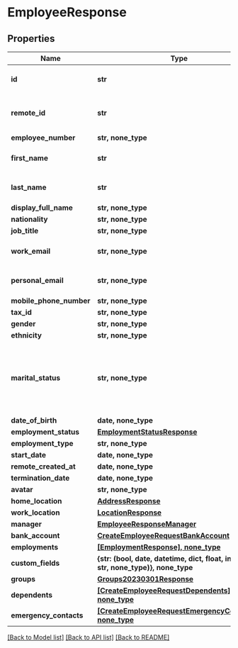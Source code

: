 # EmployeeResponse


## Properties
Name | Type | Description | Notes
------------ | ------------- | ------------- | -------------
**id** | **str** | The Affix-assigned id of the individual | [readonly] 
**remote_id** | **str** | the remote system-assigned id of the individual | [readonly] 
**employee_number** | **str, none_type** |  | 
**first_name** | **str** | the first name of the individual | 
**last_name** | **str** | the last name of the individual | 
**display_full_name** | **str, none_type** |  | 
**nationality** | **str, none_type** |  | 
**job_title** | **str, none_type** |  | 
**work_email** | **str, none_type** | the work email of the individual | 
**personal_email** | **str, none_type** | the personal email of the individual | 
**mobile_phone_number** | **str, none_type** | +1234567890 | 
**tax_id** | **str, none_type** |  | 
**gender** | **str, none_type** |  | 
**ethnicity** | **str, none_type** |  | 
**marital_status** | **str, none_type** | &#x60;other&#x60; option can include co-habitating, civil partnership, separated, divorced, widowed, etc  | 
**date_of_birth** | **date, none_type** |  | 
**employment_status** | [**EmploymentStatusResponse**](EmploymentStatusResponse.md) |  | 
**employment_type** | **str, none_type** |  | 
**start_date** | **date, none_type** |  | 
**remote_created_at** | **date, none_type** |  | [readonly] 
**termination_date** | **date, none_type** |  | 
**avatar** | **str, none_type** |  | 
**home_location** | [**AddressResponse**](AddressResponse.md) |  | 
**work_location** | [**LocationResponse**](LocationResponse.md) |  | 
**manager** | [**EmployeeResponseManager**](EmployeeResponseManager.md) |  | 
**bank_account** | [**CreateEmployeeRequestBankAccount**](CreateEmployeeRequestBankAccount.md) |  | 
**employments** | [**[EmploymentResponse], none_type**](EmploymentResponse.md) |  | 
**custom_fields** | **{str: (bool, date, datetime, dict, float, int, list, str, none_type)}, none_type** |  | 
**groups** | [**Groups20230301Response**](Groups20230301Response.md) |  | 
**dependents** | [**[CreateEmployeeRequestDependents], none_type**](CreateEmployeeRequestDependents.md) |  | 
**emergency_contacts** | [**[CreateEmployeeRequestEmergencyContacts], none_type**](CreateEmployeeRequestEmergencyContacts.md) |  | 

[[Back to Model list]](../README.md#documentation-for-models) [[Back to API list]](../README.md#documentation-for-api-endpoints) [[Back to README]](../README.md)


